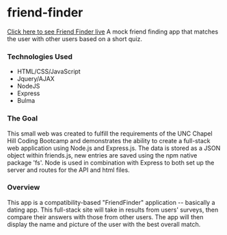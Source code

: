 # friend-finder

[Click here to see Friend Finder live](https://agile-shelf-41464.herokuapp.com/ "Friend Finder")
A mock friend finding app that matches the user with other users based on a short quiz.

### Technologies Used
* HTML/CSS/JavaScript
* Jquery/AJAX
* NodeJS
* Express
* Bulma

### The Goal
This small web was created to fulfill the requirements of the UNC Chapel Hill Coding Bootcamp and demonstrates the ability to create a full-stack web application using Node.js and Express.js. The data is stored as a JSON object within friends.js, new entries are saved using the npm native package 'fs'. Node is used in combination with Express to both set up the server and routes for the API and html files. 

### Overview

This app is a compatibility-based "FriendFinder" application -- basically a dating app. This full-stack site will take in results from users' surveys, then compare their answers with those from other users. The app will then display the name and picture of the user with the best overall match. 
